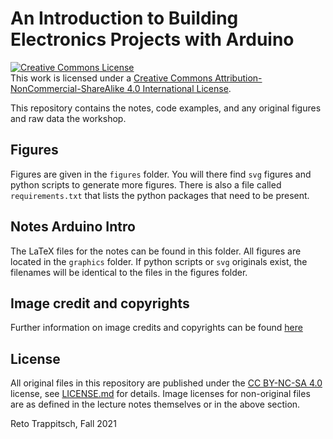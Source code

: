 # An Introduction to Building Electronics Projects with Arduino

<a rel="license" href="http://creativecommons.org/licenses/by-nc-sa/4.0/"><img alt="Creative Commons License" style="border-width:0" src="https://i.creativecommons.org/l/by-nc-sa/4.0/88x31.png" /></a><br />This work is licensed under a <a rel="license" href="http://creativecommons.org/licenses/by-nc-sa/4.0/">Creative Commons Attribution-NonCommercial-ShareAlike 4.0 International License</a>.

This repository contains
the notes,
code examples,
and any original figures and raw data
the workshop.

## Figures

Figures are given
in the `figures` folder.
You will there find
`svg` figures
and python scripts 
to generate more figures.
There is also a file
called `requirements.txt`
that lists the python packages
that need to be present.

## Notes Arduino Intro

The LaTeX files for the notes
can be found in this folder.
All figures are located
in the `graphics` folder.
If python scripts or `svg` originals exist,
the filenames will be identical
to the files in the figures folder.


## Image credit and copyrights

Further information on image credits
and copyrights can be found
[here](CREDIT.md)


## License

All original files in this repository
are published under the 
[CC BY-NC-SA 4.0](https://creativecommons.org/licenses/by-nc-sa/4.0/)
license,
see [LICENSE.md](LICENSE.md) for details.
Image licenses for non-original files
are as defined in the lecture notes themselves
or in the above section.

Reto Trappitsch, Fall 2021
